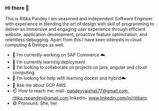 ### Hi there 👋

This is Ritika Pandey I am seasoned and independent Software Engineer with experience in blending the art of design with skill of
programming to deliver an immersive and engaging user experience through efficient website, application
development, proactive feature optimization, and relentless debugging. Apart from this I have keen
interests in cloud computing & DeVops as well.

- 🔭 I’m currently working on SAP Commerce ☁️
- 🌱 I’m currently learning deployment
- 👯 I’m looking to collaborate on projects on java, angular and cloud computing.
- 🤔 I’m looking for help with learning docker and hybrid☁️
- 💬 Ask me about GCP AWS
- 📫 How to reach me: mail- pandeyvaishali77@gmail.com, ritika.rppandey@gmail.com linkedin- www.linkedin.com/in/ritikarp
- 😄 Pronouns: She, her

